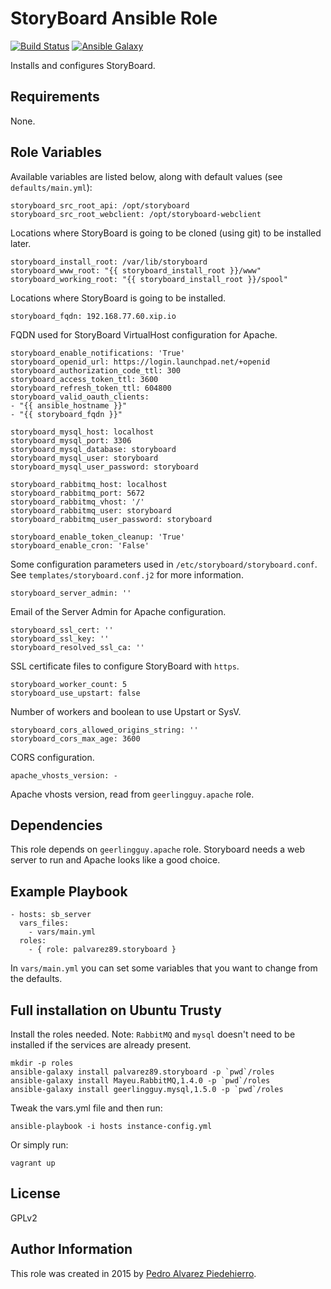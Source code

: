 StoryBoard Ansible Role
=======================

[![Build Status](https://travis-ci.org/palvarez89/ansible-role-storyboard.svg?branch=master)](https://travis-ci.org/palvarez89/ansible-role-storyboard) [![Ansible Galaxy](https://img.shields.io/badge/role-palvarez89.storyboard-blue.svg)](https://galaxy.ansible.com/detail#/role/6187)

Installs and configures StoryBoard.


Requirements
------------

None.


Role Variables
--------------

Available variables are listed below, along with default values (see
`defaults/main.yml`):

    storyboard_src_root_api: /opt/storyboard
    storyboard_src_root_webclient: /opt/storyboard-webclient

Locations where StoryBoard is going to be cloned (using git) to be installed
later.

    storyboard_install_root: /var/lib/storyboard
    storyboard_www_root: "{{ storyboard_install_root }}/www"
    storyboard_working_root: "{{ storyboard_install_root }}/spool"

Locations where StoryBoard is going to be installed.

    storyboard_fqdn: 192.168.77.60.xip.io

FQDN used for StoryBoard VirtualHost configuration for Apache.

    storyboard_enable_notifications: 'True'
    storyboard_openid_url: https://login.launchpad.net/+openid
    storyboard_authorization_code_ttl: 300
    storyboard_access_token_ttl: 3600
    storyboard_refresh_token_ttl: 604800
    storyboard_valid_oauth_clients:
    - "{{ ansible_hostname }}"
    - "{{ storyboard_fqdn }}"

    storyboard_mysql_host: localhost
    storyboard_mysql_port: 3306
    storyboard_mysql_database: storyboard
    storyboard_mysql_user: storyboard
    storyboard_mysql_user_password: storyboard

    storyboard_rabbitmq_host: localhost
    storyboard_rabbitmq_port: 5672
    storyboard_rabbitmq_vhost: '/'
    storyboard_rabbitmq_user: storyboard
    storyboard_rabbitmq_user_password: storyboard

    storyboard_enable_token_cleanup: 'True'
    storyboard_enable_cron: 'False'

Some configuration parameters used in `/etc/storyboard/storyboard.conf`. See
`templates/storyboard.conf.j2` for more information.

    storyboard_server_admin: ''

Email of the Server Admin for Apache configuration.

    storyboard_ssl_cert: ''
    storyboard_ssl_key: ''
    storyboard_resolved_ssl_ca: ''

SSL certificate files to configure StoryBoard with `https`.

    storyboard_worker_count: 5
    storyboard_use_upstart: false

Number of workers and boolean to use Upstart or SysV.

    storyboard_cors_allowed_origins_string: ''
    storyboard_cors_max_age: 3600

CORS configuration.

    apache_vhosts_version: -

Apache vhosts version, read from `geerlingguy.apache` role.


Dependencies
------------

This role depends on `geerlingguy.apache` role. Storyboard needs a web server
to run and Apache looks like a good choice.


Example Playbook
----------------

    - hosts: sb_server
      vars_files:
        - vars/main.yml
      roles:
        - { role: palvarez89.storyboard }

In `vars/main.yml` you can set some variables that you want to change from the
defaults.


Full installation on Ubuntu Trusty
----------------------------------

Install the roles needed. Note: `RabbitMQ` and `mysql` doesn't need to be
installed if the services are already present.

    mkdir -p roles
    ansible-galaxy install palvarez89.storyboard -p `pwd`/roles
    ansible-galaxy install Mayeu.RabbitMQ,1.4.0 -p `pwd`/roles
    ansible-galaxy install geerlingguy.mysql,1.5.0 -p `pwd`/roles

Tweak the vars.yml file and then run:

    ansible-playbook -i hosts instance-config.yml

Or simply run:

    vagrant up


License
-------

GPLv2


Author Information
------------------

This role was created in 2015 by [Pedro Alvarez Piedehierro](http://pedro.alvarezpiedehierro.com/).

